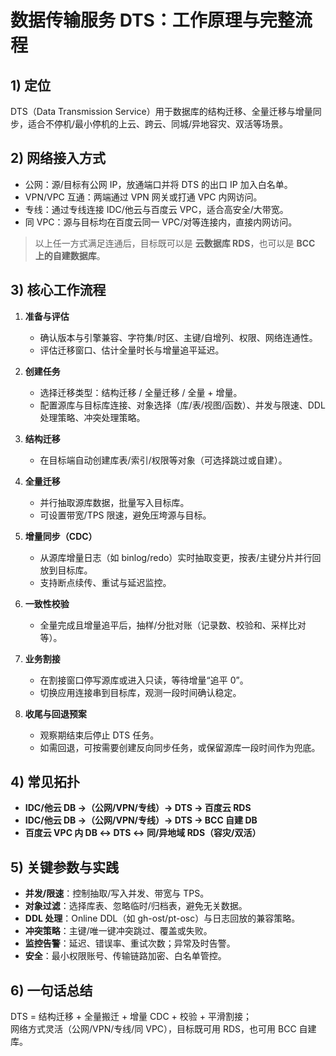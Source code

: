 # 数据传输服务 DTS：工作原理与完整流程

## 1) 定位
DTS（Data Transmission Service）用于数据库的结构迁移、全量迁移与增量同步，适合不停机/最小停机的上云、跨云、同城/异地容灾、双活等场景。

## 2) 网络接入方式
- 公网：源/目标有公网 IP，放通端口并将 DTS 的出口 IP 加入白名单。
- VPN/VPC 互通：两端通过 VPN 网关或打通 VPC 内网访问。
- 专线：通过专线连接 IDC/他云与百度云 VPC，适合高安全/大带宽。
- 同 VPC：源与目标均在百度云同一 VPC/对等连接内，直接内网访问。

> 以上任一方式满足连通后，目标既可以是 **云数据库 RDS**，也可以是 **BCC 上的自建数据库**。

## 3) 核心工作流程
1. **准备与评估**
   - 确认版本与引擎兼容、字符集/时区、主键/自增列、权限、网络连通性。
   - 评估迁移窗口、估计全量时长与增量追平延迟。

2. **创建任务**
   - 选择迁移类型：结构迁移 / 全量迁移 / 全量 + 增量。
   - 配置源库与目标库连接、对象选择（库/表/视图/函数）、并发与限速、DDL 处理策略、冲突处理策略。

3. **结构迁移**
   - 在目标端自动创建库表/索引/权限等对象（可选择跳过或自建）。

4. **全量迁移**
   - 并行抽取源库数据，批量写入目标库。
   - 可设置带宽/TPS 限速，避免压垮源与目标。

5. **增量同步（CDC）**
   - 从源库增量日志（如 binlog/redo）实时抽取变更，按表/主键分片并行回放到目标库。
   - 支持断点续传、重试与延迟监控。

6. **一致性校验**
   - 全量完成且增量追平后，抽样/分批对账（记录数、校验和、采样比对等）。

7. **业务割接**
   - 在割接窗口停写源库或进入只读，等待增量“追平 0”。
   - 切换应用连接串到目标库，观测一段时间确认稳定。

8. **收尾与回退预案**
   - 观察期结束后停止 DTS 任务。
   - 如需回退，可按需要创建反向同步任务，或保留源库一段时间作为兜底。

## 4) 常见拓扑
- **IDC/他云 DB →（公网/VPN/专线）→ DTS → 百度云 RDS**
- **IDC/他云 DB →（公网/VPN/专线）→ DTS → BCC 自建 DB**
- **百度云 VPC 内 DB ↔ DTS ↔ 同/异地域 RDS（容灾/双活）**

## 5) 关键参数与实践
- **并发/限速**：控制抽取/写入并发、带宽与 TPS。
- **对象过滤**：选择库表、忽略临时/归档表，避免无关数据。
- **DDL 处理**：Online DDL（如 gh-ost/pt-osc）与日志回放的兼容策略。
- **冲突策略**：主键/唯一键冲突跳过、覆盖或失败。
- **监控告警**：延迟、错误率、重试次数；异常及时告警。
- **安全**：最小权限账号、传输链路加密、白名单管控。

## 6) 一句话总结
DTS = 结构迁移 + 全量搬迁 + 增量 CDC + 校验 + 平滑割接；  
网络方式灵活（公网/VPN/专线/同 VPC），目标既可用 RDS，也可用 BCC 自建库。
